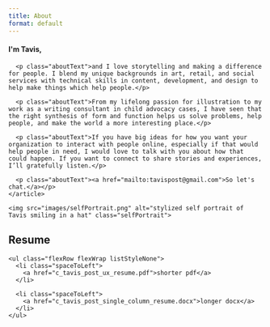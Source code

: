 ```yaml
---
title: About
format: default
---
```


<article class="aboutContainer gridCenter">
  <section class="gridTextPicCol">
    <article>
      <h1 class="aboutText lessLeading">I'm Tavis,</h1>

      <p class="aboutText">and I love storytelling and making a difference for people. I blend my unique backgrounds in art, retail, and social services with technical skills in content, development, and design to help make things which help people.</p>

      <p class="aboutText">From my lifelong passion for illustration to my work as a writing consultant in child advocacy cases, I have seen that the right synthesis of form and function helps us solve problems, help people, and make the world a more interesting place.</p>

      <p class="aboutText">If you have big ideas for how you want your organization to interact with people online, especially if that would help people in need, I would love to talk with you about how that could happen. If you want to connect to share stories and experiences, I’ll gratefully listen.</p>

      <p class="aboutText"><a href="mailto:tavispost@gmail.com">So let's chat.</a></p>
    </article>

    <img src="images/selfPortrait.png" alt="stylized self portrait of Tavis smiling in a hat" class="selfPortrait">
  </section>

  <section class="smallerBreak projText flexBaseline flexRow flexWrap">
    <h2>Resume</h2>

    <ul class="flexRow flexWrap listStyleNone">
      <li class="spaceToLeft">
        <a href="c_tavis_post_ux_resume.pdf">shorter pdf</a>
      </li>

      <li class="spaceToLeft">
        <a href="c_tavis_post_single_column_resume.docx">longer docx</a>
      </li>
    </ul>
  </section>
</article>
